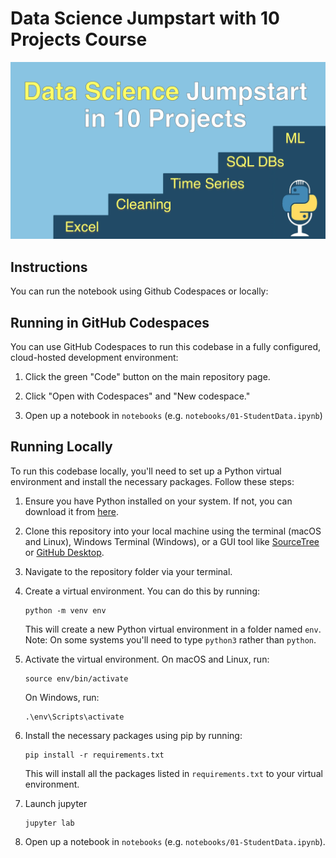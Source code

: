# Data Science Jumpstart with 10 Projects Course
[![](./reamde_resources/data-sci-jumpstart.webp)](https://training.talkpython.fm/courses/data-science-jumpstart-with-10-projects)


## Instructions

You can run the notebook using Github Codespaces or locally:

## Running in GitHub Codespaces

You can use GitHub Codespaces to run this codebase in a fully configured, cloud-hosted development environment:

1. Click the green "Code" button on the main repository page.

2. Click "Open with Codespaces" and "New codespace."

3. Open up a notebook in `notebooks` (e.g. `notebooks/01-StudentData.ipynb`)

## Running Locally
To run this codebase locally, you'll need to set up a Python virtual environment and install the necessary packages. Follow these steps:

1. Ensure you have Python installed on your system. If not, you can download it from [here](https://www.python.org/downloads/).

2. Clone this repository into your local machine using the terminal (macOS and Linux), Windows Terminal (Windows), or a GUI tool like [SourceTree](https://www.sourcetreeapp.com) or [GitHub Desktop](https://desktop.github.com).

3. Navigate to the repository folder via your terminal.

4. Create a virtual environment. You can do this by running:
    ```
    python -m venv env
    ```
    This will create a new Python virtual environment in a folder named `env`. Note: On some systems you'll need to type `python3` rather than `python`.

5. Activate the virtual environment. On macOS and Linux, run:
    ```
    source env/bin/activate
    ```
    On Windows, run:
    ```
    .\env\Scripts\activate
    ```

6. Install the necessary packages using pip by running:
    ```
    pip install -r requirements.txt
    ```
    This will install all the packages listed in `requirements.txt` to your virtual environment.

7. Launch jupyter
   ```
   jupyter lab
   ```
   
8.  Open up a notebook in `notebooks` (e.g. `notebooks/01-StudentData.ipynb`).
